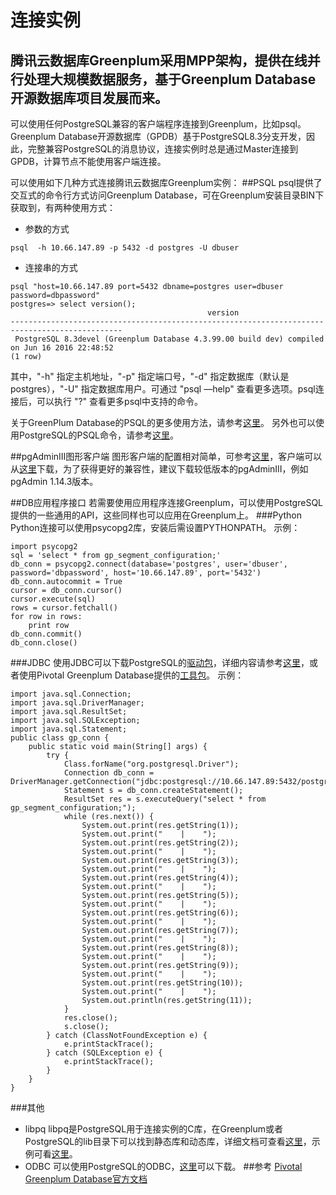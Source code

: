 ﻿# 连接实例
腾讯云数据库Greenplum采用MPP架构，提供在线并行处理大规模数据服务，基于Greenplum Database开源数据库项目发展而来。
----------
可以使用任何PostgreSQL兼容的客户端程序连接到Greenplum，比如psql。Greenplum Database开源数据库（GPDB）基于PostgreSQL8.3分支开发，因此，完整兼容PostgreSQL的消息协议，连接实例时总是通过Master连接到GPDB，计算节点不能使用客户端连接。

可以使用如下几种方式连接腾讯云数据库Greenplum实例：
##PSQL
psql提供了交互式的命令行方式访问Greenplum Database，可在Greenplum安装目录BIN下获取到，有两种使用方式：

- 参数的方式
```
psql  -h 10.66.147.89 -p 5432 -d postgres -U dbuser
```
 - 连接串的方式
```
psql "host=10.66.147.89 port=5432 dbname=postgres user=dbuser password=dbpassword"
postgres=> select version();
                                            version                                            
-----------------------------------------------------------------------------------------------
 PostgreSQL 8.3devel (Greenplum Database 4.3.99.00 build dev) compiled on Jun 16 2016 22:48:52
(1 row)
```
 其中，"-h" 指定主机地址，"-p" 指定端口号，"-d" 指定数据库（默认是postgres），"-U" 指定数据库用户。可通过 "psql —help" 查看更多选项。psql连接后，可以执行 "\?" 查看更多psql中支持的命令。
 
关于GreenPlum Database的PSQL的更多使用方法，请参考[这里][1]。
另外也可以使用PostgreSQL的PSQL命令，请参考[这里][2]。

##pgAdminIII图形客户端
图形客户端的配置相对简单，可参考[这里][3]，客户端可以从[这里][4]下载，为了获得更好的兼容性，建议下载较低版本的pgAdminIII，例如pgAdmin 1.14.3版本。

##DB应用程序接口
若需要使用应用程序连接Greenplum，可以使用PostgreSQL提供的一些通用的API，这些同样也可以应用在Greenplum上。
###Python
Python连接可以使用psycopg2库，安装后需设置PYTHONPATH。
示例：
```
import psycopg2
sql = 'select * from gp_segment_configuration;'
db_conn = psycopg2.connect(database='postgres', user='dbuser', password='dbpassword', host='10.66.147.89', port='5432')
db_conn.autocommit = True
cursor = db_conn.cursor()
cursor.execute(sql)
rows = cursor.fetchall()
for row in rows:
    print row
db_conn.commit()
db_conn.close()
```
###JDBC
使用JDBC可以下载PostgreSQL的[驱动包][5]，详细内容请参考[这里][6]，或者使用Pivotal Greenplum Database提供的[工具包][7]。
示例：
```
import java.sql.Connection;  
import java.sql.DriverManager;  
import java.sql.ResultSet;  
import java.sql.SQLException;  
import java.sql.Statement;  
public class gp_conn {  
    public static void main(String[] args) {  
        try {  
            Class.forName("org.postgresql.Driver");  
            Connection db_conn = DriverManager.getConnection("jdbc:postgresql://10.66.147.89:5432/postgres","dbuser","dbpassword");
            Statement s = db_conn.createStatement();  
            ResultSet res = s.executeQuery("select * from gp_segment_configuration;");  
            while (res.next()) {  
                System.out.print(res.getString(1));  
                System.out.print("    |    ");  
                System.out.print(res.getString(2));  
                System.out.print("    |    ");  
                System.out.print(res.getString(3));  
                System.out.print("    |    ");  
                System.out.print(res.getString(4));  
                System.out.print("    |    ");  
                System.out.print(res.getString(5));  
                System.out.print("    |    ");  
                System.out.print(res.getString(6));  
                System.out.print("    |    ");  
                System.out.print(res.getString(7));  
                System.out.print("    |    ");  
                System.out.print(res.getString(8));  
                System.out.print("    |    ");  
                System.out.print(res.getString(9));  
                System.out.print("    |    ");  
                System.out.print(res.getString(10));  
                System.out.print("    |    ");  
                System.out.println(res.getString(11));  
            }  
            res.close();  
            s.close();  
        } catch (ClassNotFoundException e) {  
            e.printStackTrace();  
        } catch (SQLException e) {  
            e.printStackTrace();  
        }  
    }  
}
```
###其他
 - libpq
libpq是PostgreSQL用于连接实例的C库，在Greenplum或者PostgreSQL的lib目录下可以找到静态库和动态库，详细文档可查看[这里][8]，示例可看[这里][9]。
 - ODBC
可以使用PostgreSQL的ODBC，[这里][10]可以下载。
##参考
[Pivotal Greenplum Database官方文档][11]


  [1]: http://gpdb.docs.pivotal.io/4340/client_tool_guides/client/unix/psql.html?spm=5176.doc35428.2.2.9cCiY3
  [2]: https://www.postgresql.org/docs/8.3/static/app-psql.html?spm=5176.doc35428.2.3.F5JyYJ
  [3]: http://gpdb.docs.pivotal.io/4340/admin_guide/access_db/topics/g-pgadmin-iii-for-greenplum-database.html
  [4]: https://www.pgadmin.org/download/
  [5]: https://jdbc.postgresql.org/?spm=5176.doc35428.2.6.zAnsaG
  [6]: https://jdbc.postgresql.org/documentation/94/index.html?spm=5176.doc35428.2.8.zAnsaG
  [7]: http://gpdb.docs.pivotal.io/4380/client_tool_guides/drivers/unix/unix_connect.html?spm=5176.doc35428.2.7.zAnsaG
  [8]: https://www.postgresql.org/docs/9.4/static/libpq.html?spm=5176.doc35428.2.12.ELOvoy
  [9]: https://odbc.postgresql.org/?spm=5176.doc35428.2.9.uf06uB
  [10]: https://odbc.postgresql.org/?spm=5176.doc35428.2.9.cF7Uot
  [11]: http://gpdb.docs.pivotal.io/4380/common/welcome.html?spm=5176.doc35428.2.13.E4QoBb